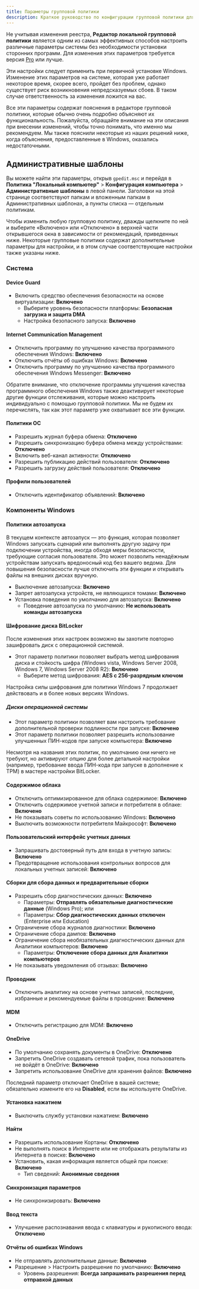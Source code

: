 ```yaml
---
title: Параметры групповой политики
description: Краткое руководство по конфигурации групповой политики для повышения конфиденциальности в Windows.
---
```


Не учитывая изменения реестра, **Редактор локальной групповой политики** является одним из самых эффективных способов настроить различные параметры системы без необходимости установки сторонних программ. Для изменения этих параметров требуется версия [Pro](index.md#windows-editions) или лучше.

Эти настройки следует применить при первичной установке Windows. Изменение этих параметров на системе, которая уже работает некоторое время, скорее всего, пройдет без проблем, однако существует риск возникновения непредсказуемых сбоев. В таком случае ответственность за изменения ложится на вас.

Все эти параметры содержат пояснения в редакторе групповой политики, которые обычно очень подробно объясняют их функциональность. Пожалуйста, обращайте внимание на эти описания при внесении изменений, чтобы точно понимать, что именно мы рекомендуем. Мы также пояснили некоторые из наших решений ниже, когда объяснения, предоставленные в Windows, оказались недостаточными.

## Административные шаблоны

Вы можете найти эти параметры, открыв `gpedit.msc` и перейдя в **Политика "Локальный компьютер"** > **Конфигурация компьютера** > **Административные шаблоны** в левой панели. Заголовки на этой странице соответствуют папкам и вложенным папкам в Административных шаблонах, а пункты списка — отдельным политикам.

Чтобы изменить любую групповую политику, дважды щелкните по ней и выберите «Включено» или «Отключено» в верхней части открывшегося окна в зависимости от рекомендаций, приведенных ниже. Некоторые групповые политики содержат дополнительные параметры для настройки, и в этом случае соответствующие настройки также указаны ниже.

### Система

#### Device Guard

- Включить средство обеспечения безопасности на основе виртуализации: **Включено**
  - Выберите уровень безопасности платформы: **Безопасная загрузка и защита DMA**
  - Настройка безопасного запуска: **Включено**

#### Internet Communication Management

- Отключить программу по улучшению качества программного обеспечения Windows: **Включено**
- Отключить отчёты об ошибках Windows: **Включено**
- Отключить программу по улучшению качества программного обеспечения Windows Messenger: **Включено**

Обратите внимание, что отключение программы улучшения качества программного обеспечения Windows также деактивирует некоторые другие функции отслеживания, которые можно настроить индивидуально с помощью групповой политики. Мы не будем их перечислять, так как этот параметр уже охватывает все эти функции.

#### Политики ОС

- Разрешить журнал буфера обмена: **Отключено**
- Разрешить синхронизацию буфера обмена между устройствами: **Отключено**
- Включить веб-канал активности: **Отключено**
- Разрешить публикацию действий пользователя: **Отключено**
- Разрешить загрузку действий пользователя: **Отключено**

#### Профили пользователей

- Отключить идентификатор объявлений: **Включено**

### Компоненты Windows

#### Политики автозапуска

В текущем контексте автозапуск — это функция, которая позволяет Windows запускать сценарий или выполнять другую задачу при подключении устройства, иногда обходя меры безопасности, требующие согласия пользователя. Это может позволить ненадёжным устройствам запускать вредоносный код без вашего ведома. Для повышения безопасности лучше отключить эти функции и открывать файлы на внешних дисках вручную.

- Выключение автозапуска: **Включено**
- Запрет автозапуска устройств, не являющихся томами: **Включено**
- Установка поведения по умолчанию для автозапуска: **Включено**
  - Поведение автозапуска по умолчанию: **Не использовать команды автозапуска**

#### Шифрование диска BitLocker

После изменения этих настроек возможно вы захотите повторно зашифровать диск с операционной системой.

- Этот параметр политики позволяет выбрать метод шифрования диска и стойкость шифра (Windows vista, Windows Server 2008, Windows 7, Windows Server 2008 R2): **Включено**
  - Выберите метод шифрования: **AES c 256-разрядным ключом**

Настройка силы шифрования для политики Windows 7 продолжает действовать и в более новых версиях Windows.

##### Диски операционной системы

- Этот параметр политики позволяет вам настроить требование дополнительной проверки подлинности при запуске: **Включено**
- Этот параметр политики позволяет разрешить использование улучшенных ПИН-кодов при запуске компьютера: **Включено**

Несмотря на названия этих политик, по умолчанию они ничего не требуют, но активируют _опцию_ для более детальной настройки (например, требование ввода ПИН-кода при запуске в дополнение к TPM) в мастере настройки BitLocker.

#### Содержимое облака

- Отключить оптимизированное для облака содержимое: **Включено**
- Отключить содержимое учетной записи и потребителя в облаке: **Включено**
- Не показывать советы по использованию Windows: **Включено**
- Выключить возможности потребителя Майкрософт: **Включено**

#### Пользовательский интерфейс учетных данных

- Запрашивать достоверный путь для входа в учетную запись: **Включено**
- Предотвращение использования контрольных вопросов для локальных учетных записей: **Включено**

#### Сборки для сбора данных и предварительные сборки

- Разрешить сбор диагностических данных: **Включено**
  - Параметры: **Отправлять обязательные диагностические данные** (Windows Pro); или
  - Параметры: **Сбор диагностических данных отключен** (Enterprise или Education)
- Ограничение сбора журналов диагностики: **Включено**
- Ограничение сбора дампов: **Включено**
- Ограничение сбора необязательных диагностических данных для Аналитики компьютеров: **Включено**
  - Параметры: **Отключение сбора данных для Аналитики компьютеров**
- Не показывать уведомления об отзывах: **Включено**

#### Проводник

- Отключить аналитику на основе учетных записей, последние, избранные и рекомендуемые файлы в проводнике: **Включено**

#### MDM

- Отключить регистрацию для MDM: **Включено**

#### OneDrive

- По умолчанию сохранять документы в OneDrive: **Отключено**
- Запретить OneDrive создавать сетевой трафик, пока пользователь не войдёт в OneDrive: **Включено**
- Запретить использование OneDrive для хранения файлов: **Включено**

Последний параметр отключает OneDrive в вашей системе; обязательно измените его на **Disabled**, если вы используете OneDrive.

#### Установка нажатием

- Выключить службу установки нажатием: **Включено**

#### Найти

- Разрешить использование Кортаны: **Отключено**
- Не выполнять поиск в Интернете или не отображать результаты из Интернета в поиске: **Включено**
- Установить, какая информация является общей при поиске: **Включено**
  - Тип сведений: **Анонимные сведения**

#### Синхронизация параметров

- Не синхронизировать: **Включено**

#### Ввод текста

- Улучшение распознавания ввода с клавиатуры и рукописного ввода: **Отключено**

#### Отчёты об ошибках Windows

- Не отправлять дополнительные данные: **Включено**
- Разрешение > Настроить разрешение по умолчанию: **Включено**
  - Уровень разрешения: **Всегда запрашивать разрешения перед отправкой данных**
